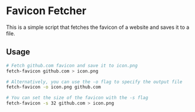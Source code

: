 # Favicon Fetcher

This is a simple script that fetches the favicon of a website and saves it to a file.

## Usage

```bash
# Fetch github.com favicon and save it to icon.png
fetch-favicon github.com > icon.png

# Alternatively, you can use the -o flag to specify the output file
fetch-favicon -o icon.png github.com

# You can set the size of the favicon with the -s flag
fetch-favicon -s 32 github.com > icon.png
```
